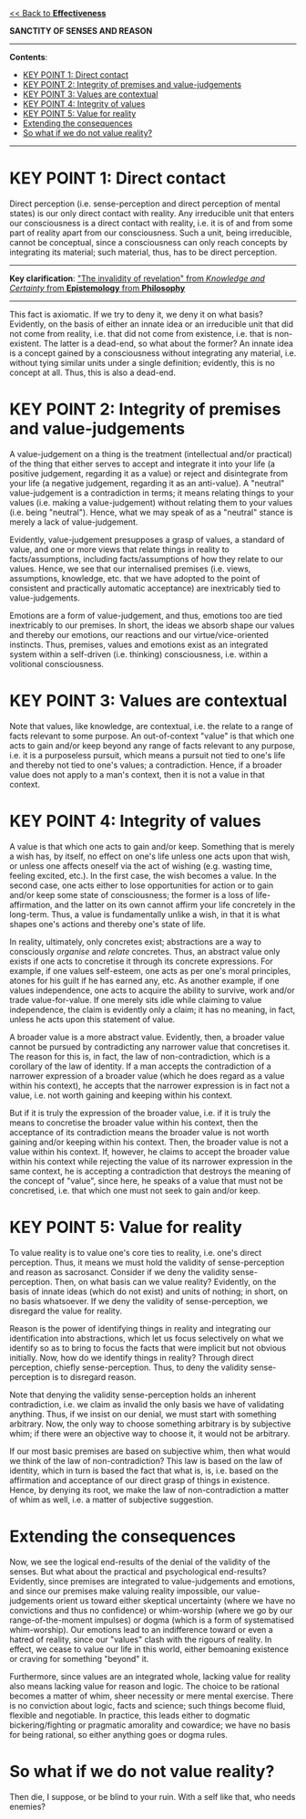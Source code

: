 [<< Back to **Effectiveness**](https://pranigopu.github.io/effectiveness)

**SANCTITY OF SENSES AND REASON**

---

**Contents**:

- [KEY POINT 1: Direct contact](#key-point-1-direct-contact)
- [KEY POINT 2: Integrity of premises and value-judgements](#key-point-2-integrity-of-premises-and-value-judgements)
- [KEY POINT 3: Values are contextual](#key-point-3-values-are-contextual)
- [KEY POINT 4: Integrity of values](#key-point-4-integrity-of-values)
- [KEY POINT 5: Value for reality](#key-point-5-value-for-reality)
- [Extending the consequences](#extending-the-consequences)
- [So what if we do not value reality?](#so-what-if-we-do-not-value-reality)

---

# KEY POINT 1: Direct contact
Direct perception (i.e. sense-perception and direct perception of mental states) is our only direct contact with reality. Any irreducible unit that enters our consciousness is a direct contact with reality, i.e. it is of and from some part of reality apart from our consciousness. Such a unit, being irreducible, cannot be conceptual, since a consciousness can only reach concepts by integrating its material; such material, thus, has to be direct perception.

---

**Key clarification**: ["The invalidity of revelation" from _Knowledge and Certainty_ from **Epistemology** from **Philosophy**](https://pranigopu.github.io/philosophy/epistemology/knowledge-and-certainty.html#the-invalidity-of-revelation)

---

This fact is axiomatic. If we try to deny it, we deny it on what basis? Evidently, on the basis of either an innate idea or an irreducible unit that did not come from reality, i.e. that did not come from existence, i.e. that is non-existent. The latter is a dead-end, so what about the former? An innate idea is a concept gained by a consciousness without integrating any material, i.e. without tying similar units under a single definition; evidently, this is no concept at all. Thus, this is also a dead-end.

# KEY POINT 2: Integrity of premises and value-judgements
A value-judgement on a thing is the treatment (intellectual and/or practical) of the thing that either serves to accept and integrate it into your life (a positive judgement, regarding it as a value) or reject and disintegrate from your life (a negative judgement, regarding it as an anti-value). A "neutral" value-judgement is a contradiction in terms; it means relating things to your values (i.e. making a value-judgement) without relating them to your values (i.e. being "neutral"). Hence, what we may speak of as a "neutral" stance is merely a lack of value-judgement.

Evidently, value-judgement presupposes a grasp of values, a standard of value, and one or more views that relate things in reality to facts/assumptions, including facts/assumptions of how they relate to our values. Hence, we see that our internalised premises (i.e. views, assumptions, knowledge, etc. that we have adopted to the point of consistent and practically automatic acceptance) are inextricably tied to value-judgements.

Emotions are a form of value-judgement, and thus, emotions too are tied inextricably to our premises. In short, the ideas we absorb shape our values and thereby our emotions, our reactions and our virtue/vice-oriented instincts. Thus, premises, values and emotions exist as an integrated system within a self-driven (i.e. thinking) consciousness, i.e. within a volitional consciousness.

# KEY POINT 3: Values are contextual
Note that values, like knowledge, are contextual, i.e. the relate to a range of facts relevant to some purpose. An out-of-context "value" is that which one acts to gain and/or keep beyond any range of facts relevant to any purpose, i.e. it is a purposeless pursuit, which means a pursuit not tied to one's life and thereby not tied to one's values; a contradiction. Hence, if a broader value does not apply to a man's context, then it is not a value in that context.

# KEY POINT 4: Integrity of values
A value is that which one acts to gain and/or keep. Something that is merely a wish has, by itself, no effect on one's life unless one acts upon that wish, or unless one affects oneself via the act of wishing (e.g. wasting time, feeling excited, etc.). In the first case, the wish becomes a value. In the second case, one acts either to lose opportunities for action or to gain and/or keep some state of consciousness; the former is a loss of life-affirmation, and the latter on its own cannot affirm your life concretely in the long-term. Thus, a value is fundamentally unlike a wish, in that it is what shapes one's actions and thereby one's state of life.

In reality, ultimately, only concretes exist; abstractions are a way to consciously _organise_ and _relate_ concretes. Thus, an abstract value only exists if one acts to concretise it through its concrete expressions. For example, if one values self-esteem, one acts as per one's moral principles, atones for his guilt if he has earned any, etc. As another example, if one values independence, one acts to acquire the ability to survive, work and/or trade value-for-value. If one merely sits idle while claiming to value independence, the claim is evidently only a claim; it has no meaning, in fact, unless he acts upon this statement of value.

A broader value is a more abstract value. Evidently, then, a broader value cannot be pursued by contradicting any narrower value that concretises it. The reason for this is, in fact, the law of non-contradiction, which is a corollary of the law of identity. If a man accepts the contradiction of a narrower expression of a broader value (which he does regard as a value within his context), he accepts that the narrower expression is in fact not a value, i.e. not worth gaining and keeping within his context.

But if it is truly the expression of the broader value, i.e. if it is truly the means to concretise the broader value within his context, then the acceptance of its contradiction means the broader value is not worth gaining and/or keeping within his context. Then, the broader value is not a value within his context. If, however, he claims to accept the broader value within his context while rejecting the value of its narrower expression in the same context, he is accepting a contradiction that destroys the meaning of the concept of "value", since here, he speaks of a value that must not be concretised, i.e. that which one must not seek to gain and/or keep.

# KEY POINT 5: Value for reality
To value reality is to value one's core ties to reality, i.e. one's direct perception. Thus, it means we must hold the validity of sense-perception and reason as sacrosanct. Consider if we deny the validity sense-perception. Then, on what basis can we value reality? Evidently, on the basis of innate ideas (which do not exist) and units of nothing; in short, on no basis whatsoever. If we deny the validity of sense-perception, we disregard the value for reality.

Reason is the power of identifying things in reality and integrating our identification into abstractions, which let us focus selectively on what we identify so as to bring to focus the facts that were implicit but not obvious initially. Now, how do we identify things in reality? Through direct perception, chiefly sense-perception. Thus, to deny the validity sense-perception is to disregard reason.

Note that denying the validity sense-perception holds an inherent contradiction, i.e. we claim as invalid the only basis we have of validating anything. Thus, if we insist on our denial, we must start with something arbitrary. Now, the only way to choose something arbitrary is by subjective whim; if there were an objective way to choose it, it would not be arbitrary.

If our most basic premises are based on subjective whim, then what would we think of the law of non-contradiction? This law is based on the law of identity, which in turn is based the fact that what is, is, i.e. based on the affirmation and acceptance of our direct grasp of things in existence. Hence, by denying its root, we make the law of non-contradiction a matter of whim as well, i.e. a matter of subjective suggestion.

# Extending the consequences
Now, we see the logical end-results of the denial of the validity of the senses. But what about the practical and psychological end-results? Evidently, since premises are integrated to value-judgements and emotions, and since our premises make valuing reality impossible, our value-judgements orient us toward either skeptical uncertainty (where we have no convictions and thus no confidence) or whim-worship (where we go by our range-of-the-moment impulses) or dogma (which is a form of systematised whim-worship). Our emotions lead to an indifference toward or even a hatred of reality, since our "values" clash with the rigours of reality. In effect, we cease to value our life in this world, either bemoaning existence or craving for something "beyond" it.

Furthermore, since values are an integrated whole, lacking value for reality also means lacking value for reason and logic. The choice to be rational becomes a matter of whim, sheer necessity or mere mental exercise. There is no conviction about logic, facts and science; such things become fluid, flexible and negotiable. In practice, this leads either to dogmatic bickering/fighting or pragmatic amorality and cowardice; we have no basis for being rational, so either anything goes or dogma rules.

# So what if we do not value reality?
Then die, I suppose, or be blind to your ruin. With a self like that, who needs enemies?